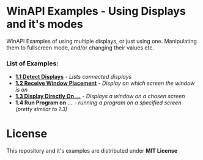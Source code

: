 # WinAPI Examples - Using Displays and it's modes
WinAPI Examples of using multiple displays, or just using one. Manipulating them to fullscreen mode, and/or changing their values etc.

### List of Examples:
- [**1.1 Detect Displays**](https://github.com/ApplehatDot/WinAPI-Displays/tree/main/1.1%20Detect%20Displays) - _Lists connected displays_
- [**1.2 Receive Window Placement**](https://github.com/ApplehatDot/WinAPI-Displays/tree/main/1.2%20Receive%20Window%20Placement) - _Display on which screen the window is on_
- [**1.3 Display Directly On ...**](https://github.com/ApplehatDot/WinAPI-Displays/tree/main/1.3%20Display%20Directly%20On%20...) - _Displays a window on a chosen screen_
- **1.4 Run Program on ...** - _running a program on a specified screen (pretty similar to 1.3)_

# License
This repository and it's examples are distributed under **MIT License**
